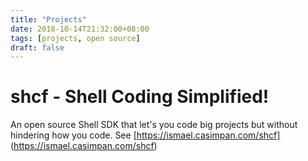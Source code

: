 ```yaml
---
title: "Projects"
date: 2018-10-14T21:32:00+08:00
tags: [projects, open source]
draft: false
---
```


# shcf - Shell Coding Simplified!

An open source Shell SDK that let's you code big projects but without hindering how you code. See [https://ismael.casimpan.com/shcf] (https://ismael.casimpan.com/shcf)
